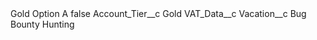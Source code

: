 <?xml version="1.0" encoding="UTF-8"?>
<CustomMetadata xmlns="http://soap.sforce.com/2006/04/metadata" xmlns:xsi="http://www.w3.org/2001/XMLSchema-instance" xmlns:xsd="http://www.w3.org/2001/XMLSchema">
    <label>Gold Option A</label>
    <protected>false</protected>
    <values>
        <field>Account_Tier__c</field>
        <value xsi:type="xsd:string">Gold</value>
    </values>
    <values>
        <field>VAT_Data__c</field>
        <value xsi:nil="true"/>
    </values>
    <values>
        <field>Vacation__c</field>
        <value xsi:type="xsd:string">Bug Bounty Hunting</value>
    </values>
</CustomMetadata>
